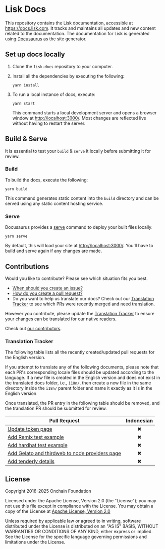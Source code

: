 # Lisk Docs

This repository contains the Lisk documentation, accessible at <https://docs.lisk.com>.
It tracks and maintains all updates and new content related to the documentation.
The documentation for Lisk is generated using [Docusaurus](https://docusaurus.io/) as the site generator.

## Set up docs locally

1. Clone the `lisk-docs` repository to your computer.

2. Install all the dependencies by executing the following:

    ```
    yarn install
    ```

3. To run a local instance of docs, execute:

    ```
    yarn start
    ```

    This command starts a local development server and opens a browser window at <http://localhost:3000/>.
    Most changes are reflected live without having to restart the server.

## Build & Serve

It is essential to test your `build` & `serve` it locally before submitting it for review.

### Build

To build the docs, execute the following:

```
yarn build
```

This command generates static content into the `build` directory and can be served using any static content hosting service.

### Serve

Docusaurus provides a [serve](https://docusaurus.io/docs/cli#docusaurus-serve-sitedir) command to deploy your built files locally:

```
yarn serve
```

By default, this will load your site at <http://localhost:3000/>.
You'll have to build and serve again if any changes are made.

## Contributions

Would you like to contribute?
Please see which situation fits you best.

- [When should you create an issue?](https://opensource.guide/how-to-contribute/#opening-an-issue)
- [How do you create a pull request?](https://opensource.guide/how-to-contribute/#opening-a-pull-request)
- Do you want to help us translate our docs? Check out our [Translation Tracker](#translation-tracker) to see which PRs were recently merged and need translation.

However you contribute, please update the [Translation Tracker](#translation-tracker) to ensure your changes can be translated for our native readers.

Check out [our contributors](https://github.com/LiskHQ/lisk-documentation/graphs/contributors).

### Translation Tracker

The following table lists all the recently created/updated pull requests for the English version.

If you attempt to translate any of the following documents, please note that each PR's corresponding locale files should be updated according to the language.
If a new file is created in the English version and does not exist in the translated docs folder, i.e., `i18n/`, then create a new file in the same directory inside the `i18n/` parent folder and name it exactly as it is in the English version.

Once translated, the PR entry in the following table should be removed, and the translation PR should be submitted for review.

| Pull Request  | Indonesian    |
| ------------- |:-------------:|
| [Update token page](https://github.com/LiskHQ/lisk-docs/pull/313) | ✖ |
| [Add Remix test example](https://github.com/LiskHQ/lisk-docs/pull/302) | ✖ |
| [Add hardhat test example](https://github.com/LiskHQ/lisk-docs/pull/301) | ✖ |
| [Add Gelato and thirdweb to node providers page](https://github.com/LiskHQ/lisk-docs/pull/300) | ✖ |
| [Add tenderly details](https://github.com/LiskHQ/lisk-docs/pull/282) | ✖ |

## License

Copyright 2016-2025 Onchain Foundation

Licensed under the Apache License, Version 2.0 (the "License");
you may not use this file except in compliance with the License.
You may obtain a copy of the License at [Apache License, Version 2.0](http://www.apache.org/licenses/LICENSE-2.0)

Unless required by applicable law or agreed to in writing, software distributed under the License is distributed on an "AS IS" BASIS, WITHOUT WARRANTIES OR CONDITIONS OF ANY KIND, either express or implied.
See the License for the specific language governing permissions and limitations under the License.

